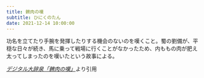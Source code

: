 ```yaml
---
title: 髀肉の嘆
subtitle: ひにくのたん
date: 2021-12-14 10:00:00
---
```


功名を立てたり手腕を発揮したりする機会のないのを嘆くこと。蜀の劉備が、平穏な日々が続き、馬に乗って戦場に行くことがなかったため、内ももの肉が肥え太ってしまったのを嘆いたという故事による。

<cite>[デジタル大辞泉「髀肉の嘆」](https://dictionary.goo.ne.jp/word/%E9%AB%80%E8%82%89%E3%81%AE%E5%98%86/)</cite>より引用
